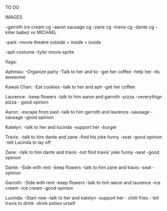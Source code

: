 TO DO

IMAGES

-garroth ice cream cg
-aaron sausage cg
-zane cg
-travis cg
-dante cg
-killer babez vs MICHAEL

-park 
-movie theatre outside + inside + inside

-aph costume
-tyler movie sprite



flags:

Aphmau:
    -Organize party
    -Talk to her and kc
    -get her coffee
    -help her
    -its awesome
    

Kawaii Chan:
    -Eat cookies
    -talk to her and aph
    -get her coffee

Laurence:
    -keep flowers
    -talk to him aaron and garroth
    -pizza
    -veverythign pizza
    - good opinion

Aaron:
    -escape from past
    -talk to him garroth and laurence
    -sausage
    -sausage
    -good opinion

Katelyn:
    -talk to her and lucinda
    -support her
    -burger

Travis:
    -talk to him dante and zane
    -find his joke funny
    -seat
    -good opinion
    -tell Lucinda to lay off

Zane:
    -talk to him dante and travis
    -not find travis' joke funny
    -seat
    -good opinion

Dante:
    -Side with rent
    -keep flowers
    -talk to him zane and travis
    -seat
    -opinion



Garroth:
    -Side with rent
    -keep flowers
    -talk to him aaron and laurence
    -ice cream
    -ice cream
    -good opinion

Lucinda:
    -Start new
    -talk to her and katelyn
    -support her
    - chilli fries
    - tell travis to drink
    -drink potion urself
